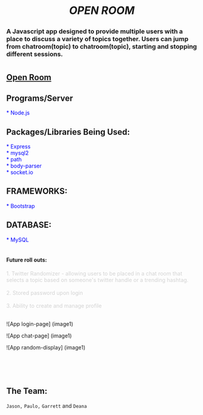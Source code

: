 # 
# <p align="center">_**OPEN ROOM**_</p>

### A Javascript app designed to provide multiple users with a place to discuss a variety of topics together.  Users can jump from chatroom(topic) to chatroom(topic), starting and stopping different sessions.

#

## [Open Room](https://www.0penroom.com/)

## **Programs/Server**
<font color="blue">
* Node.js
</font>

<br>

## **Packages/Libraries Being Used:**

<font color="blue">
* Express <br>
* mysql2 <br>
* path <br>
* body-parser <br>
* socket.io <br>
</font>

## **FRAMEWORKS:**
<font color="blue">
* Bootstrap
</font>


## **DATABASE:**
<font color="blue">
* MySQL
</font>


<!-- ??????* squelize...what is this?????????? <br> -->


<br>
<br>

#### **Future roll outs:**
<font color="#D3D3D3">
1. Twitter Randomizer - allowing users to be placed in a chat room that selects a topic based on someone's twitter handle or a trending hashtag.
<br>
<br>
2. Stored password upon login
<br>
<br>
3. Ability to create and manage profile
</font>

<br>
<br>

![App login-page]
(image1)

![App chat-page]
(image1)

![App random-display]
(image1)

<br>
<br>
<br>

## **The Team:**
`Jason,` `Paulo,` `Garrett` and `Deana`
